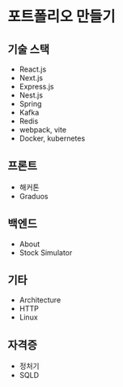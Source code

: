 # 포트폴리오 만들기

## 기술 스택
- React.js
- Next.js
- Express.js
- Nest.js
- Spring
- Kafka
- Redis
- webpack, vite
- Docker, kubernetes
## 프론트
- 해커톤
- Graduos
## 백엔드
- About
- Stock Simulator
## 기타
- Architecture
- HTTP
- Linux
## 자격증
- 정처기
- SQLD